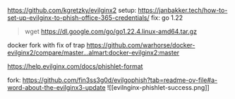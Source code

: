 https://github.com/kgretzky/evilginx2
setup: https://janbakker.tech/how-to-set-up-evilginx-to-phish-office-365-credentials/
fix: go 1.22
> wget https://dl.google.com/go/go1.22.4.linux-amd64.tar.gz



docker fork with fix of trap https://github.com/warhorse/docker-evilginx2/compare/master...almart:docker-evilginx2:master

https://help.evilginx.com/docs/phishlet-format


fork: https://github.com/fin3ss3g0d/evilgophish?tab=readme-ov-file#a-word-about-the-evilginx3-update
![[evilnginx-phishlet-success.png]]